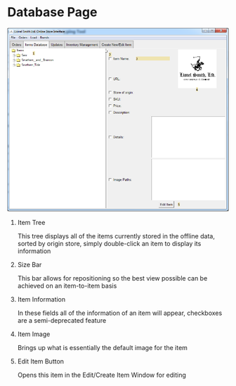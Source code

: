 # Database Page

![Database Image](../imgs/Database.png)

1. Item Tree

    This tree displays all of the items currently stored in the offline data, sorted by origin store,
    simply double-click an item to display its information
    
2. Size Bar

    This bar allows for repositioning so the best view possible can be achieved on an item-to-item basis
    
3. Item Information

    In these fields all of the information of an item will appear, checkboxes are a 
    semi-deprecated feature
    
4. Item Image

    Brings up what is essentially the default image for the item
    
5. Edit Item Button

    Opens this item in the Edit/Create Item Window for editing